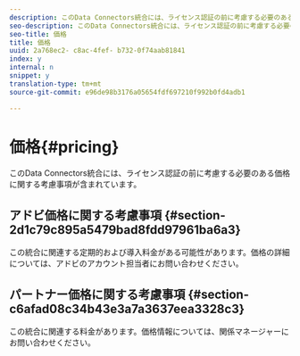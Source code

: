 ```yaml
---
description: このData Connectors統合には、ライセンス認証の前に考慮する必要のある価格に関する考慮事項が含まれています。
seo-description: このData Connectors統合には、ライセンス認証の前に考慮する必要のある価格に関する考慮事項が含まれています。
seo-title: 価格
title: 価格
uuid: 2a768ec2- c8ac-4fef- b732-0f74aab81841
index: y
internal: n
snippet: y
translation-type: tm+mt
source-git-commit: e96de98b3176a05654fdf697210f992b0fd4adb1

---
```



# 価格{#pricing}

このData Connectors統合には、ライセンス認証の前に考慮する必要のある価格に関する考慮事項が含まれています。

## アドビ価格に関する考慮事項 {#section-2d1c79c895a5479bad8fdd97961ba6a3}

この統合に関連する定期的および導入料金がある可能性があります。価格の詳細については、アドビのアカウント担当者にお問い合わせください。

## パートナー価格に関する考慮事項 {#section-c6afad08c34b43e3a7a3637eea3328c3}

この統合に関連する料金があります。価格情報については、関係マネージャーにお問い合わせください。
